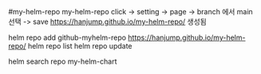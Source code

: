 #my-helm-repo
my-helm-repo click -> setting -> page -> branch 에서 main 선택 -> save
 https://hanjump.github.io/my-helm-repo/ 생성됨
 
helm repo add github-myhelm-repo https://hanjump.github.io/my-helm-repo/
helm repo list
helm repo update

helm search repo my-helm-chart
